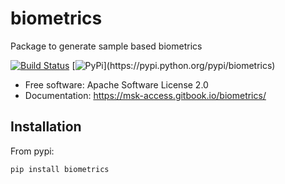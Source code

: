# biometrics

Package to generate sample based biometrics

[![Build Status](https://travis-ci.com/msk-access/biometrics.svg?branch=master)](https://travis-ci.com/msk-access/biometrics) [![PyPi](https://img.shields.io/pypi/v/biometrics.svg?)](https://pypi.python.org/pypi/biometrics)

* Free software: Apache Software License 2.0
* Documentation: https://msk-access.gitbook.io/biometrics/

## Installation

From pypi:

`pip install biometrics`
